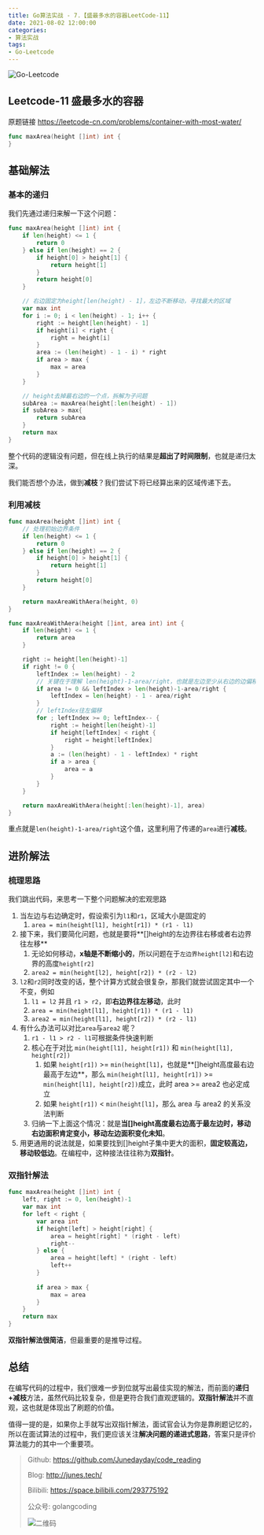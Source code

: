 ```yaml
---
title: Go算法实战 - 7.【盛最多水的容器LeetCode-11】
date: 2021-08-02 12:00:00
categories: 
- 算法实战
tags:
- Go-Leetcode
---
```


![Go-Leetcode](https://i.loli.net/2021/07/10/SbG3k5XFRlsJdOV.jpg)

## Leetcode-11 盛最多水的容器

原题链接 https://leetcode-cn.com/problems/container-with-most-water/

```go
func maxArea(height []int) int {
}
```

<!-- more -->

## 基础解法

### 基本的递归

我们先通过递归来解一下这个问题：

```go
func maxArea(height []int) int {
    if len(height) <= 1 {
        return 0
    } else if len(height) == 2 {
        if height[0] > height[1] {
            return height[1]
        }
        return height[0]
    }

    // 右边固定为height[len(height) - 1]，左边不断移动，寻找最大的区域
    var max int
    for i := 0; i < len(height) - 1; i++ {
        right := height[len(height) - 1]
        if height[i] < right {
            right = height[i]
        }
        area := (len(height) - 1 - i) * right
        if area > max {
            max = area
        }
    }

    // height去掉最右边的一个点，拆解为子问题
    subArea := maxArea(height[:len(height) - 1])
    if subArea > max{
        return subArea
    }
    return max
}
```

整个代码的逻辑没有问题，但在线上执行的结果是**超出了时间限制**，也就是递归太深。

我们能否想个办法，做到**减枝**？我们尝试下将已经算出来的区域传递下去。

### 利用减枝

```go
func maxArea(height []int) int {
	// 处理初始边界条件
	if len(height) <= 1 {
		return 0
	} else if len(height) == 2 {
		if height[0] > height[1] {
			return height[1]
		}
		return height[0]
	}

	return maxAreaWithAera(height, 0)
}

func maxAreaWithAera(height []int, area int) int {
	if len(height) <= 1 {
		return area
	}

	right := height[len(height)-1]
	if right != 0 {
		leftIndex := len(height) - 2
		// 关键在于理解 len(height)-1-area/right，也就是左边至少从右边的边偏移area/right，才有可能大于area
		if area != 0 && leftIndex > len(height)-1-area/right {
			leftIndex = len(height) - 1 - area/right
		}
		// leftIndex往左偏移
		for ; leftIndex >= 0; leftIndex-- {
			right := height[len(height)-1]
			if height[leftIndex] < right {
				right = height[leftIndex]
			}
			a := (len(height) - 1 - leftIndex) * right
			if a > area {
				area = a
			}
		}
	}

	return maxAreaWithAera(height[:len(height)-1], area)
}
```

重点就是`len(height)-1-area/right`这个值，这里利用了传递的`area`进行**减枝**。



## 进阶解法

### 梳理思路

我们跳出代码，来思考一下整个问题解决的宏观思路

1. 当左边与右边确定时，假设索引为`l1`和`r1`，区域大小是固定的
   1. `area = min(height[l1], height[r1]) * (r1 - l1)`
2. 接下来，我们要简化问题，也就是要将**[]height的左边界往右移或者右边界往左移**
   1. 无论如何移动，**x轴是不断缩小的**，所以问题在于`左边界height[l2]`和右边界的高度`height[r2]`
   2. `area2 = min(height[l2], height[r2]) * (r2 - l2)`
3. `l2`和`r2`同时改变的话，整个计算方式就会很复杂，那我们就尝试固定其中一个不变，例如
   1. `l1 = l2` 并且 `r1 > r2`，即**右边界往左移动**，此时
   2. `area = min(height[l1], height[r1]) * (r1 - l1)`
   3. `area2 = min(height[l1], height[r2]) * (r2 - l1)`
4. 有什么办法可以对比`area`与`area2` 呢？
   1. `r1 - l1 > r2 - l1`可根据条件快速判断
   2. 核心在于对比 `min(height[l1], height[r1])` 和 `min(height[l1], height[r2])`
      1. 如果 `height[r1])` >= `min(height[l1]`，也就是**[]height高度最右边最高于左边**，那么 `min(height[l1], height[r1])` >=  `min(height[l1], height[r2])`成立，此时 area >= area2 也必定成立
      2. 如果 `height[r1])` < `min(height[l1]`，那么 area 与 area2 的关系没法判断
   3. 归纳一下上面这个情况：就是**当[]height高度最右边高于最左边时，移动右边面积肯定变小，移动左边面积变化未知**。
5. 用更通用的说法就是，如果要找到[]height子集中更大的面积，**固定较高边，移动较低边**。在编程中，这种接法往往称为**双指针**。



### 双指针解法

```go
func maxArea(height []int) int {
    left, right := 0, len(height)-1
    var max int
    for left < right {
        var area int
        if height[left] > height[right] {
            area = height[right] * (right - left)
            right--
        } else {
            area = height[left] * (right - left)
            left++
        }
        
        if area > max {
            max = area
        }
    }
    return max
}
```

**双指针解法很简洁**，但最重要的是推导过程。



## 总结

在编写代码的过程中，我们很难一步到位就写出最佳实现的解法，而前面的**递归+减枝**方法，虽然代码比较复杂，但是更符合我们直观逻辑的。**双指针解法**并不直观，这也就是体现出了刷题的价值。

值得一提的是，如果你上手就写出双指针解法，面试官会认为你是靠刷题记忆的，所以在面试算法的过程中，我们更应该关注**解决问题的递进式思路**，答案只是评价算法能力的其中一个重要项。



> Github: https://github.com/Junedayday/code_reading
>
> Blog: http://junes.tech/
>
> Bilibili: https://space.bilibili.com/293775192
>
> 公众号: golangcoding
>
>  ![二维码](https://i.loli.net/2021/02/28/RPzy7Hjc9GZ8I3e.jpg)

